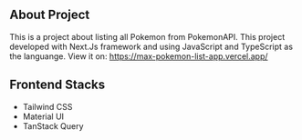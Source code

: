 ## About Project

This is a project about listing all Pokemon from PokemonAPI. 
This project developed with Next.Js framework and using JavaScript and TypeScript as the languange.
View it on: https://max-pokemon-list-app.vercel.app/

## Frontend Stacks
- Tailwind CSS
- Material UI
- TanStack Query
